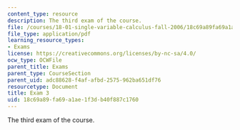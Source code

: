 ```yaml
---
content_type: resource
description: The third exam of the course.
file: /courses/18-01-single-variable-calculus-fall-2006/18c69a89fa69a1ae1f3db40f887c1760_exam3.pdf
file_type: application/pdf
learning_resource_types:
- Exams
license: https://creativecommons.org/licenses/by-nc-sa/4.0/
ocw_type: OCWFile
parent_title: Exams
parent_type: CourseSection
parent_uid: adc88628-f4af-afbd-2575-962ba651df76
resourcetype: Document
title: Exam 3
uid: 18c69a89-fa69-a1ae-1f3d-b40f887c1760
---
```

The third exam of the course.
